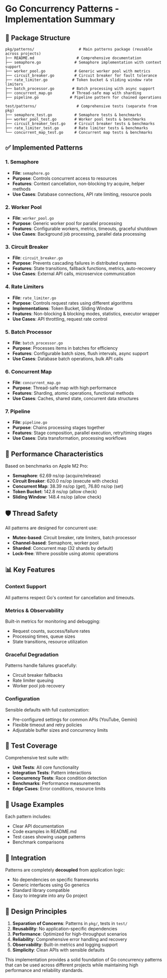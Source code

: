 # Go Concurrency Patterns - Implementation Summary

## 📁 Package Structure

```
pkg/patterns/                    # Main patterns package (reusable across projects)
├── README.md                   # Comprehensive documentation
├── semaphore.go               # Semaphore implementation with context support
├── worker_pool.go             # Generic worker pool with metrics
├── circuit_breaker.go         # Circuit breaker for fault tolerance
├── rate_limiter.go           # Token bucket & sliding window rate limiters
├── batch_processor.go        # Batch processing with async support
├── concurrent_map.go         # Thread-safe map with sharding
├── pipeline.go              # Pipeline pattern for chained operations

test/patterns/                  # Comprehensive tests (separate from pkg)
├── semaphore_test.go          # Semaphore tests & benchmarks
├── worker_pool_test.go        # Worker pool tests & benchmarks
├── circuit_breaker_test.go    # Circuit breaker tests & benchmarks
├── rate_limiter_test.go       # Rate limiter tests & benchmarks
└── concurrent_map_test.go     # Concurrent map tests & benchmarks
```

## ✅ Implemented Patterns

### 1. **Semaphore**

- **File**: `semaphore.go`
- **Purpose**: Controls concurrent access to resources
- **Features**: Context cancellation, non-blocking try acquire, helper methods
- **Use Cases**: Database connections, API rate limiting, resource pools

### 2. **Worker Pool**

- **File**: `worker_pool.go`
- **Purpose**: Generic worker pool for parallel processing
- **Features**: Configurable workers, metrics, timeouts, graceful shutdown
- **Use Cases**: Background job processing, parallel data processing

### 3. **Circuit Breaker**

- **File**: `circuit_breaker.go`
- **Purpose**: Prevents cascading failures in distributed systems
- **Features**: State transitions, fallback functions, metrics, auto-recovery
- **Use Cases**: External API calls, microservice communication

### 4. **Rate Limiters**

- **File**: `rate_limiter.go`
- **Purpose**: Controls request rates using different algorithms
- **Implementations**: Token Bucket, Sliding Window
- **Features**: Non-blocking & blocking modes, statistics, executor wrapper
- **Use Cases**: API throttling, request rate control

### 5. **Batch Processor**

- **File**: `batch_processor.go`
- **Purpose**: Processes items in batches for efficiency
- **Features**: Configurable batch sizes, flush intervals, async support
- **Use Cases**: Database batch operations, bulk API calls

### 6. **Concurrent Map**

- **File**: `concurrent_map.go`
- **Purpose**: Thread-safe map with high performance
- **Features**: Sharding, atomic operations, functional methods
- **Use Cases**: Caches, shared state, concurrent data structures

### 7. **Pipeline**

- **File**: `pipeline.go`
- **Purpose**: Chains processing stages together
- **Features**: Stage composition, parallel execution, retry/timing stages
- **Use Cases**: Data transformation, processing workflows

## 🚀 Performance Characteristics

Based on benchmarks on Apple M2 Pro:

- **Semaphore**: 62.69 ns/op (acquire/release)
- **Circuit Breaker**: 620.0 ns/op (execute with checks)
- **Concurrent Map**: 38.39 ns/op (get), 76.80 ns/op (set)
- **Token Bucket**: 142.8 ns/op (allow check)
- **Sliding Window**: 148.4 ns/op (allow check)

## 🛡️ Thread Safety

All patterns are designed for concurrent use:

- **Mutex-based**: Circuit breaker, rate limiters, batch processor
- **Channel-based**: Semaphore, worker pool
- **Sharded**: Concurrent map (32 shards by default)
- **Lock-free**: Where possible using atomic operations

## 📊 Key Features

### **Context Support**

All patterns respect Go's context for cancellation and timeouts.

### **Metrics & Observability**

Built-in metrics for monitoring and debugging:

- Request counts, success/failure rates
- Processing times, queue sizes
- State transitions, resource utilization

### **Graceful Degradation**

Patterns handle failures gracefully:

- Circuit breaker fallbacks
- Rate limiter queuing
- Worker pool job recovery

### **Configuration**

Sensible defaults with full customization:

- Pre-configured settings for common APIs (YouTube, Gemini)
- Flexible timeout and retry policies
- Adjustable buffer sizes and concurrency limits

## 🧪 Test Coverage

Comprehensive test suite with:

- **Unit Tests**: All core functionality
- **Integration Tests**: Pattern interactions
- **Concurrency Tests**: Race condition detection
- **Benchmarks**: Performance measurements
- **Edge Cases**: Error conditions, resource limits

## 📖 Usage Examples

Each pattern includes:

- Clear API documentation
- Code examples in README.md
- Test cases showing usage patterns
- Benchmark comparisons

## 🔧 Integration

Patterns are completely **decoupled** from application logic:

- No dependencies on specific frameworks
- Generic interfaces using Go generics
- Standard library compatible
- Easy to integrate into any Go project

## 🎯 Design Principles

1. **Separation of Concerns**: Patterns in `pkg/`, tests in `test/`
2. **Reusability**: No application-specific dependencies
3. **Performance**: Optimized for high-throughput scenarios
4. **Reliability**: Comprehensive error handling and recovery
5. **Observability**: Built-in metrics and logging support
6. **Simplicity**: Clean APIs with sensible defaults

This implementation provides a solid foundation of Go concurrency patterns that can be used across
different projects while maintaining high performance and reliability standards.
